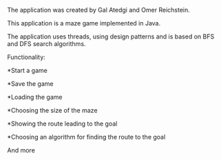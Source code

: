 The application was created by Gal Atedgi and Omer Reichstein.

This application is a maze game implemented in Java.

The application uses threads, using design patterns and is based on BFS and DFS search algorithms.

Functionality:

*Start a game

*Save the game

*Loading the game

*Choosing the size of the maze

*Showing the route leading to the goal

*Choosing an algorithm for finding the route to the goal

And more
